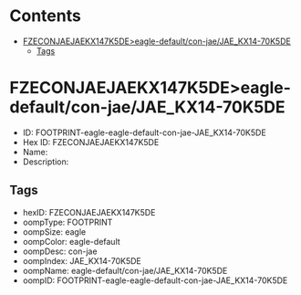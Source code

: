 



Contents
========

* [FZECONJAEJAEKX147K5DE>eagle-default/con-jae/JAE_KX14-70K5DE](#fzeconjaejaekx147k5deeagle-defaultcon-jaejae_kx14-70k5de)
	* [Tags](#tags)

# FZECONJAEJAEKX147K5DE>eagle-default/con-jae/JAE_KX14-70K5DE

- ID: FOOTPRINT-eagle-eagle-default-con-jae-JAE_KX14-70K5DE
- Hex ID: FZECONJAEJAEKX147K5DE
- Name: 
- Description: 

## Tags

- hexID: FZECONJAEJAEKX147K5DE
- oompType: FOOTPRINT
- oompSize: eagle
- oompColor: eagle-default
- oompDesc: con-jae
- oompIndex: JAE_KX14-70K5DE
- oompName: eagle-default/con-jae/JAE_KX14-70K5DE
- oompID: FOOTPRINT-eagle-eagle-default-con-jae-JAE_KX14-70K5DE
